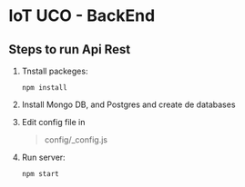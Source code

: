 # IoT UCO - BackEnd

## Steps to run Api Rest

1. Tnstall packeges:

    ``npm install``
2. Install Mongo DB, and Postgres and create de databases

3. Edit config file in
   > config/_config.js

4. Run server:

    ```npm start```
